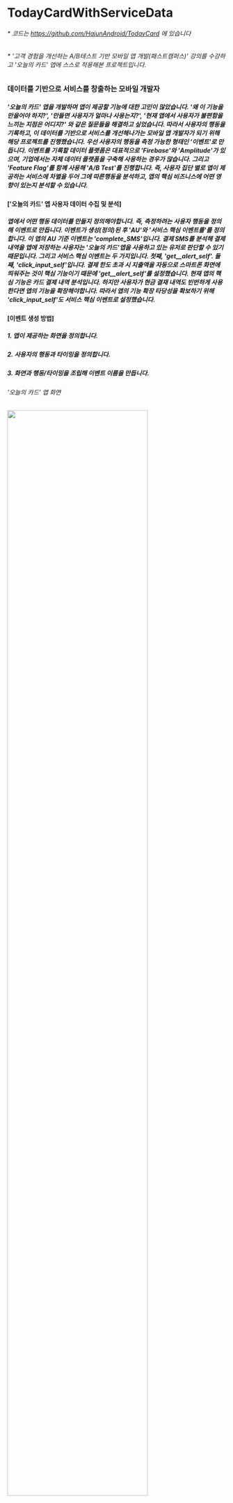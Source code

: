 # TodayCardWithServiceData
###### * 코드는 https://github.com/HajunAndroid/TodayCard 에 있습니다
###### * '고객 경험을 개선하는 A/B테스트 기반 모바일 앱 개발(패스트캠퍼스)' 강의를 수강하고 '오늘의 카드' 앱에 스스로 적용해본 프로젝트입니다.
### 데이터를 기반으로 서비스를 창출하는 모바일 개발자
##### '오늘의 카드' 앱을 개발하며 앱이 제공할 기능에 대한 고민이 많았습니다. '왜 이 기능을 만을어야 하지?', '만들면 사용자가 얼마나 사용는지?', '현재 앱에서 사용자가 불편함을 느끼는 지점은 어디지?' 와 같은 질문들을 해결하고 싶었습니다. 따라서 사용자의 행동을 기록하고, 이 데이터를 기반으로 서비스를 개선해나가는 모바일 앱 개발자가 되기 위해 해당 프로젝트를 진행했습니다. 우선 사용자의 행동을 측정 가능한 형태인 '이벤트'로 만듭니다. 이벤트를 기록할 데이터 플랫폼은 대표적으로 'Firebase'와 'Amplitude'가 있으며, 기업에서는 자체 데이터 플랫폼을 구축해 사용하는 경우가 많습니다. 그리고 'Feature Flag'를 함꼐 사용해 'A/B Test'를 진행합니다. 즉, 사용자 집단 별로 앱이 제공하는 서비스에 차별을 두어 그에 따른행동을 분석하고, 앱의 핵심 비즈니스에 어떤 영향이 있는지 분석할 수 있습니다.

#### ['오늘의 카드' 앱 사용자 데이터 수집 및 분석]
##### 앱에서 어떤 행동 데이터를 만들지 정의해야합니다. 즉, 측정하려는 사용자 행동을 정의해 이벤트로 만듭니다. 이벤트가 생성(정의)된 후 'AU'와 '서비스 핵심 이벤트를'를 정의합니다. 이 앱의 AU 기준 이벤트는 'complete_SMS'입니다. 결제 SMS를 분석해 결제 내역을 앱에 저장하는 사용자는 '오늘의 카드'앱을 사용하고 있는 유저로 판단할 수 있기 때문입니다. 그리고 서비스 핵심 이벤트는 두 가지입니다. 첫째, 'get__alert_self'. 둘째, 'click_input_self'입니다. 결제 한도 초과 시 지출액을 자동으로 스마트폰 화면에 띄워주는 것이 핵심 기능이기 때문에 'get__alert_self'를 설정했습니다. 현재 앱의 핵심 기능은 카드 결제 내역 분석입니다. 하지만 사용자가 현금 결재 내역도 빈번하게 사용한다면 앱의 기능을 확장해야합니다. 따라서 앱의 기능 확장 타당성을 확보하기 위해 'click_input_self'도 서비스 핵심 이벤트로 설정했습니다.

#### [이벤트 생성 방법]
##### 1. 앱이 제공하는 화면을 정의합니다.
##### 2. 사용자의 행동과 타이밍을 정의합니다.
##### 3. 화면과 행동/타이밍을 조립해 이벤트 이름을 만듭니다.

###### '오늘의 카드' 앱 화면
<img src="https://user-images.githubusercontent.com/87768226/153696656-59a38a86-f233-4aa5-9135-cc5bc88dc7c3.JPG" width="80%" height="80%">

<img src="https://user-images.githubusercontent.com/87768226/153696811-30be39a8-f122-4d09-a777-d4262232ed0c.JPG" width="93%" height="93%">

###### '오늘의 카드' 행동 정의
<img src="https://user-images.githubusercontent.com/87768226/153696659-2121a6dd-b72b-4375-8cc9-2342fc710d75.JPG" width="11%" height="11%">

###### '오늘의 카드' 이벤트 정의
<img src="https://user-images.githubusercontent.com/87768226/153705234-8bd1bdfe-054a-4dac-941b-e4ea9570b3ce.JPG" width="41%" height="41%">

#### [코드 삽입]
<img src="https://user-images.githubusercontent.com/87768226/153705236-86e69912-83c2-48cd-aad2-cf5f9f087a5d.JPG" width="60%" height="60%">

###### 코드 삽입 예시
<img src="https://user-images.githubusercontent.com/87768226/153705432-77ea6767-41e3-48f8-b467-63cf0de7b431.JPG" width="67%" height="67%">

#### [데이터 수집]

###### Amplitude 데이터 플랫폼 사용
<img src="https://user-images.githubusercontent.com/87768226/153705837-fc42427e-e03e-40f3-9875-2bc3d0e9a89a.JPG" width="67%" height="67%">

###### 위와 같이 지속적인 데이터 수집 후, '오늘의 카드'앱의 AU를 분석하고 서비스의 핵심 기능이 얼마나 사용되는지 분석할 수 있습니다. 또한 '현금 결제 내역 제공'처럼 앱 기능 확장의 타당성을 뒷 받침할 근거를 마련할 수 있습니다.
